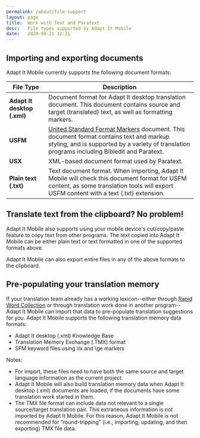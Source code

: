 ```yaml
---
permalink: /about/file-support
layout: page
title:  Work with Text and Paratext
desc:   File types supported by Adapt It Mobile
date:   2020-09-21 12:21
---
```


## Importing and exporting documents

Adapt It Mobile currently supports the following document formats:

| File Type                    | Description |
|----------------------------|-------------------------------|
| **Adapt It desktop (.xml)** | Document format for Adapt It desktop translation document. This document contains source and target (translated) text, as well as formatting markers. |
| **USFM** | [United Standard Format Markers](https://ubsicap.github.io/usfm/) document. This document format contains text and markup styling, and is supported by a variety of translation programs including Bibledit and Paratext. |
| **USX** | XML-based document format used by Paratext. |
| **Plain text (.txt)** | Text document format. When importing, Adapt It Mobile will check this document format for USFM content, as some translation tools will export USFM content with a text (.txt) extension. |

## Translate text from the clipboard? No problem!

Adapt It Mobile also supports using your mobile device's cut/copy/paste feature to copy text from other programs. The text copied into Adapt It Mobile can be either plain text or text formatted in one of the supported formats above. 

Adapt It Mobile can also export entire files in any of the above formats to the clipboard.

## Pre-populating your translation memory

If your translation team already has a working lexicon--either through [Rapid Word Collection](https://rapidwords.net) or through translation work done in another program--Adapt It Mobile can import that data to pre-populate translation suggestions for you. Adapt It Mobile supports the following translation memory data formats:

- Adapt It desktop (.xml) Knowledge Base
- Translation Memory Exchange (.TMX) format
- SFM keyword files using \lx and \ge markers

Notes:

- For import, these files need to have both the same source and target language information as the current project.
- Adapt It Mobile will also build translation memory data when Adapt It desktop (.xml) documents are loaded, if the documents have some translation work started in them.
- The TMX file format can include data not relevant to a single source/target translation pair. This extraneous information is not imported by Adapt It Mobile. For this reason, Adapt It Mobile is not recommended for "round-tripping" (i.e., importing, updating, and then exporting) TMX file data.
